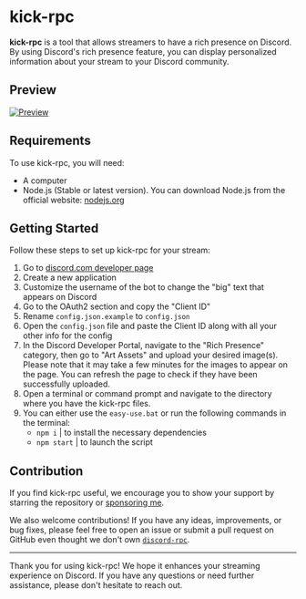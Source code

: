 # kick-rpc

**kick-rpc** is a tool that allows streamers to have a rich presence on Discord. By using Discord's rich presence feature, you can display personalized information about your stream to your Discord community.

## Preview

[![Preview](https://i.imgur.com/3nPmIOx.png "Preview")](https://paypal.me/TheHellTower)

## Requirements

To use kick-rpc, you will need:

- A computer
- Node.js (Stable or latest version). You can download Node.js from the official website: [nodejs.org](https://nodejs.org/en)

## Getting Started

Follow these steps to set up kick-rpc for your stream:

1. Go to [discord.com developer page](https://discord.com/developers/applications)
2. Create a new application
3. Customize the username of the bot to change the "big" text that appears on Discord
4. Go to the OAuth2 section and copy the "Client ID"
5. Rename `config.json.example` to `config.json`
6. Open the `config.json` file and paste the Client ID along with all your other info for the config
7. In the Discord Developer Portal, navigate to the "Rich Presence" category, then go to "Art Assets" and upload your desired image(s). Please note that it may take a few minutes for the images to appear on the page. You can refresh the page to check if they have been successfully uploaded.
8. Open a terminal or command prompt and navigate to the directory where you have the kick-rpc files.
9. You can either use the `easy-use.bat` or run the following commands in the terminal:
   - `npm i` | to install the necessary dependencies
   - `npm start` | to launch the script

## Contribution

If you find kick-rpc useful, we encourage you to show your support by starring the repository or [sponsoring me](https://github.com/sponsors/TheHellTower).

We also welcome contributions! If you have any ideas, improvements, or bug fixes, please feel free to open an issue or submit a pull request on GitHub even thought we don't own [`discord-rpc`](https://www.npmjs.com/package/discord-rpc).

---

Thank you for using kick-rpc! We hope it enhances your streaming experience on Discord. If you have any questions or need further assistance, please don't hesitate to reach out.
